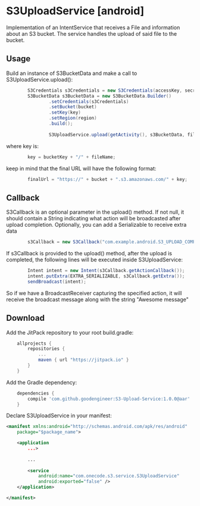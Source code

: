 # S3UploadService [android]
Implementation of an IntentService that receives a File and information about an S3 bucket. The service handles the upload of said file to the bucket.

Usage
--------
Build an instance of S3BucketData and make a call to S3UploadService.upload():
```java
        S3Credentials s3Credentials = new S3Credentials(accessKey, secretKey, sessionToken);
        S3BucketData s3BucketData = new S3BucketData.Builder()
                .setCredentials(s3Credentials)
                .setBucket(bucket)
                .setKey(key)
                .setRegion(region)
                .build();
                
                S3UploadService.upload(getActivity(), s3BucketData, file, null);
```
where key is:
```java
        key = bucketKey + "/" + fileName;
```
keep in mind that the final URL will have the following format:
```java
        finalUrl = "https://" + bucket + ".s3.amazonaws.com/" + key;
```

Callback
--------
S3Callback is an optional parameter in the upload() method. If not null, it should contain a String indicating what action will be broadcasted after upload completion. Optionally, you can add a Serializable to receive extra data

```java
        s3Callback = new S3Callback("com.example.android.S3_UPLOAD_COMPLETED", "Awesome message");
```
If s3Callback is provided to the upload() method, after the upload is completed, the following lines will be executed inside S3UploadService:
```java
        Intent intent = new Intent(s3Callback.getActionCallback());
        intent.putExtra(EXTRA_SERIALIZABLE, s3Callback.getExtra());
        sendBroadcast(intent);
```
So if we have a BroadcastReceiver capturing the specified action, it will receive the broadcast message along with the string "Awesome message"

Download
--------
Add the JitPack repository to your root build.gradle:

```groovy
	allprojects {
		repositories {
			...
			maven { url "https://jitpack.io" }
		}
	}
```
Add the Gradle dependency:
```groovy
	dependencies {
		compile 'com.github.goodengineer:S3-Upload-Service:1.0.0@aar'
	}
```
Declare S3UploadService in your manifest:
```xml
<manifest xmlns:android="http://schemas.android.com/apk/res/android"
    package="$package_name">

    <application
        ...>
        
        ...
        
        <service
            android:name="com.onecode.s3.service.S3UploadService"
            android:exported="false" />
    </application>

</manifest>

```
